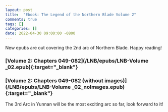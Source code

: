 ```yaml
---
layout: post
title:  "Ebook: The Legend of the Northern Blade Volume 2"
comments: true
tags: []
categories: []
date: 2022-04-30 09:00:00 -0800
---
```


New epubs are out covering the 2nd arc of Northern Blade. Happy reading!

### [Volume 2: Chapters 049-082](/LNB/epubs/LNB-Volume _02.epub){:target="_blank"}

### [Volume 2: Chapters 049-082 (without images)](/LNB/epubs/LNB-Volume _02_noImages.epub){:target="_blank"}

The 3rd Arc in Yunnan will be the most exciting arc so far, look forward to it!
